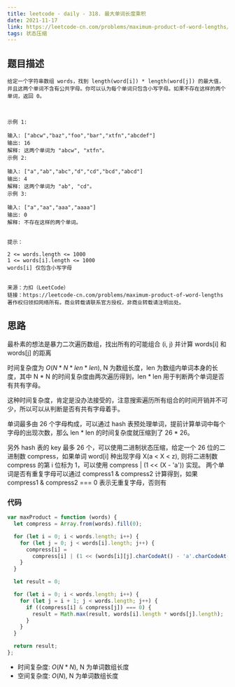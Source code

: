 ```yaml
---
title: leetcode - daily - 318. 最大单词长度乘积
date: 2021-11-17
link: https://leetcode-cn.com/problems/maximum-product-of-word-lengths/
tags: 状态压缩
---
```


## 题目描述

```
给定一个字符串数组 words，找到 length(word[i]) * length(word[j]) 的最大值，并且这两个单词不含有公共字母。你可以认为每个单词只包含小写字母。如果不存在这样的两个单词，返回 0。

 

示例 1:

输入: ["abcw","baz","foo","bar","xtfn","abcdef"]
输出: 16
解释: 这两个单词为 "abcw", "xtfn"。
示例 2:

输入: ["a","ab","abc","d","cd","bcd","abcd"]
输出: 4
解释: 这两个单词为 "ab", "cd"。
示例 3:

输入: ["a","aa","aaa","aaaa"]
输出: 0
解释: 不存在这样的两个单词。
 

提示：

2 <= words.length <= 1000
1 <= words[i].length <= 1000
words[i] 仅包含小写字母


来源：力扣（LeetCode）
链接：https://leetcode-cn.com/problems/maximum-product-of-word-lengths
著作权归领扣网络所有。商业转载请联系官方授权，非商业转载请注明出处。
```

## 思路

最朴素的想法是暴力二次遍历数组，找出所有的可能组合 (i, j) 并计算 words[i] 和 words[j] 的距离

时间复杂度为 $O(N * N * len * len)$, N 为数组长度，len 为数组内单词本身的长度，其中 N \* N 的时间复杂度由两次遍历得到，len \* len 用于判断两个单词是否有共有字母。

这种时间复杂度，肯定是没办法接受的，注意搜索遍历所有组合的时间开销并不可少，所以可以从判断是否有共有字母着手。

单词最多由 26 个字母构成，可以通过 hash 表预处理单词，提前计算单词中每个字母的出现次数，那么 len \* len 的时间复杂度就压缩到了 26 \* 26。

另外 hash 表的 key 最多 26 个，可以使用二进制状态压缩，给定一个 26 位的二进制数 compress，如果单词 word[i] 种出现字母 X(a < X < z), 则将二进制数 compress 的第 i 位标为 1，可以使用 compress | (1 << (X - 'a')) 实现。
两个单词是否有重复字母可以通过 compress1 & compress2 计算得到，如果 compress1 & compress2 === 0 表示无重复字母，否则有

### 代码

```js
var maxProduct = function (words) {
  let compress = Array.from(words).fill(0);

  for (let i = 0; i < words.length; i++) {
    for (let j = 0; j < words[i].length; j++) {
      compress[i] =
        compress[i] | (1 << (words[i][j].charCodeAt() - 'a'.charCodeAt() + 1));
    }
  }

  let result = 0;

  for (let i = 0; i < words.length; i++) {
    for (let j = i + 1; j < words.length; j++) {
      if ((compress[i] & compress[j]) === 0) {
        result = Math.max(result, words[i].length * words[j].length);
      }
    }
  }

  return result;
};
```

- 时间复杂度: $O(N * N)$, N 为单词数组长度
- 空间复杂度: $O(N)$, N 为单词数组长度
